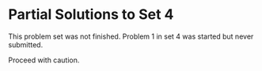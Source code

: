 # Partial Solutions to Set 4

This problem set was not finished. Problem 1 in set 4 was started but never submitted. 

Proceed with caution. 